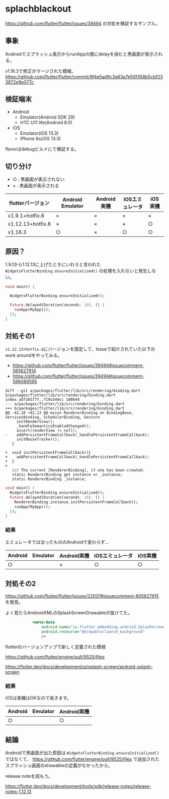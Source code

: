 # splachblackout

https://github.com/flutter/flutter/issues/39494 の対処を検証するサンプル。

## 事象

Androidでスプラッシュ表示からrunAppの間にdelayを挟むと黒画面が表示される。

v1.16.3で修正がマージされた模様。 https://github.com/flutter/flutter/commit/9f4e5ad9c3a63a7e50f358b5cbf233872e9e077c

## 検証端末

- Android
  - Emulator(Android SDK 29)
  - HTC U11 life(Android 8.0)
- iOS
  - Emulator(iOS 13.3)
  - iPhone 6s(iOS 13.3)

flavorはdebugビルドにて検証する。

## 切り分け

- ○ : 黒画面が表示されない
- × : 黒画面が表示される

| flutterバージョン | Android　Emulator | Android実機 |  iOSエミュレータ |  iOS実機 |
| ---- | ---- | ---- | ---- | ---- |
| v1.9.1+hotfix.6 | × | × | × | × |
| v1.12.13+hotfix.8 | × | × | × | ○　|
| v1.16.3 | ○ | × | ○　|  ○　|

## 原因？

1.9.1から1.12.13に上げたときにいれろと言われた `WidgetsFlutterBinding.ensureInitialized()` の処理を入れないと発生しない。

```dart
void main() {

  WidgetsFlutterBinding.ensureInitialized();

  Future.delayed(Duration(seconds: 10), () {
    runApp(MyApp());
  });
}

```

## 対処その1

`v1.12.13+hotfix.8`にバージョンを固定して、Issueで紹介されていた以下のwork aroundをやってみる。

- https://github.com/flutter/flutter/issues/39494#issuecomment-565627914
- https://github.com/flutter/flutter/issues/39494#issuecomment-596089595

```
diff --git a/packages/flutter/lib/src/rendering/binding.dart b/packages/flutter/lib/src/rendering/binding.dart
index adf10377f..f19cb44cc 100644
--- a/packages/flutter/lib/src/rendering/binding.dart
+++ b/packages/flutter/lib/src/rendering/binding.dart
@@ -42,10 +42,13 @@ mixin RendererBinding on BindingBase, ServicesBinding, SchedulerBinding, Gesture
     initRenderView();
     _handleSemanticsEnabledChanged();
     assert(renderView != null);
-    addPersistentFrameCallback(_handlePersistentFrameCallback);
     initMouseTracker();
   }

+  void initPersistentFrameCallback(){
+    addPersistentFrameCallback(_handlePersistentFrameCallback);
+  }
+
   /// The current [RendererBinding], if one has been created.
   static RendererBinding get instance => _instance;
   static RendererBinding _instance;
```

```dart
void main() {
  WidgetsFlutterBinding.ensureInitialized();
  Future.delayed(Duration(seconds: 10), () {
    RendererBinding.instance.initPersistentFrameCallback();
    runApp(MyApp());
  });
}
```

### 結果

エミュレータでは治ったもののAndroidで変わらず...

| Android　Emulator | Android実機 |  iOSエミュレータ |  iOS実機 |
| ---- | ---- | ---- | ---- |
| ○ | × | ○ | ○　|

## 対処その2

https://github.com/flutter/flutter/issues/22007#issuecomment-605827915 を発見。

よく見たらAndroidXMLのSplashScreenDrawableが抜けてた。

```xml
            <meta-data
                android:name="io.flutter.embedding.android.SplashScreenDrawable"
                android:resource="@drawable/launch_background"
                />
```

flutterのバージョンアップで新しく定義された模様　

https://github.com/flutter/engine/pull/9525/files

https://flutter.dev/docs/development/ui/splash-screen/android-splash-screen

### 結果

iOSは実機はOKなので省きます。

| Android　Emulator | Android実機 |
| ---- | ---- |
| ○ | ○　|

## 結論

Androidで黒画面が出た原因は `WidgetsFlutterBinding.ensureInitialized()` ではなくて、 https://github.com/flutter/engine/pull/9525/files で追加されたスプラッシュ画面のdrawableの定義がなかったから。


release noteを読もう。

https://flutter.dev/docs/development/tools/sdk/release-notes/release-notes-1.12.13

